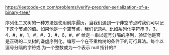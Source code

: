 https://leetcode-cn.com/problems/verify-preorder-serialization-of-a-binary-tree/

序列化二叉树的一种方法是使用前序遍历，当我们遇到一个非空节点时我们可以记下这个节点的值。如果他是一个空节点，我们记录#。比如系列化字符串‘9，3，4，#，#，1，#，#，3，#，6，#，#’
给定一串以逗号分隔的序列，验证他是否是正确的二叉树的谦虚序列化。编写一个在不重构树的条件下的可行算法。每个以逗号分隔的字符或
为一个整数或为一个表示 null 指针的#
